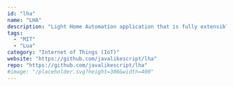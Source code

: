 ```yaml
---
id: "lha"
name: "LHA"
description: "Light Home Automation application that is fully extensible using Blockly, HTML or Lua. It includes extensions such as ConBee, Philips Hue or Z-Wave JS."
tags:
  - "MIT"
  - "Lua"
category: "Internet of Things (IoT)"
website: "https://github.com/javalikescript/lha"
repo: "https://github.com/javalikescript/lha"
#image: "/placeholder.svg?height=300&width=400"
---
```


